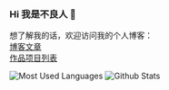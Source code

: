 ### Hi 我是不良人 👋
想了解我的话，欢迎访问我的个人博客：</br>
[博客文章](http://www.wqby.vip/view/pigeonhole/ "基于Vuepress2.X编写的个人博客") </br>
[作品项目列表](http://www.wqby.vip/view/work/ "基于Vuepress2.X编写的个人博客") </br>

![Most Used Languages](https://github-readme-stats.vercel.app/api/top-langs/?username=9479421&theme=&layout=compact)
![Github Stats](https://github-readme-stats.vercel.app/api?username=9479421&show_icons=true&theme=&count_private=true)


<!--
**9479421/9479421** is a ✨ _special_ ✨ repository because its `README.md` (this file) appears on your GitHub profile.

Here are some ideas to get you started:

- 🔭 I’m currently working on ...
- 🌱 I’m currently learning ...
- 👯 I’m looking to collaborate on ...
- 🤔 I’m looking for help with ...
- 💬 Ask me about ...
- 📫 How to reach me: ...
- 😄 Pronouns: ...
- ⚡ Fun fact: ...
-->
